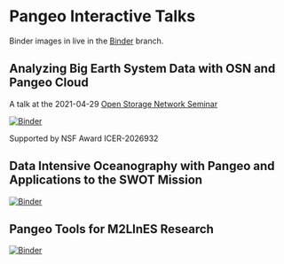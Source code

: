 # Pangeo Interactive Talks

Binder images in live in the [Binder](https://github.com/rabernat/pangeo-interactive-talks/tree/binder/binder) branch.

## Analyzing Big Earth System Data with OSN and Pangeo Cloud

A talk at the 2021-04-29 [Open Storage Network Seminar](https://www.openstoragenetwork.org/seminar-series/apr-29-2021-data-sharing-and-distributed-storages-role-in-research-next-steps/)

[![Binder](https://mybinder.org/badge_logo.svg)](https://binder.pangeo.io/v2/gh/rabernat/pangeo-interactive-talks/34e294b/?urlpath=git-pull?repo=https://github.com/rabernat/pangeo-interactive-talks%26amp%3Bbranch=main%26amp%3Burlpath=tree/pangeo-interactive-talks/osn_pangeo.ipynb)

Supported by NSF Award ICER-2026932

## Data Intensive Oceanography with Pangeo and Applications to the SWOT Mission

[![Binder](https://mybinder.org/badge_logo.svg)](https://binder.pangeo.io/v2/gh/rabernat/pangeo-interactive-talks/34e294b/?urlpath=git-pull?repo=https://github.com/rabernat/pangeo-interactive-talks%26amp%3Bbranch=main%26amp%3Burlpath=tree/pangeo-interactive-talks/pangeo_swot.ipynb)

## Pangeo Tools for M2LInES Research

[![Binder](https://mybinder.org/badge_logo.svg)](https://binder.pangeo.io/v2/gh/rabernat/pangeo-interactive-talks/8cec0f8/?urlpath=git-pull?repo=https://github.com/rabernat/pangeo-interactive-talks%26amp%3Bbranch=main%26amp%3Burlpath=tree/pangeo-interactive-talks/Pangeo_M2LInES.ipynb)
